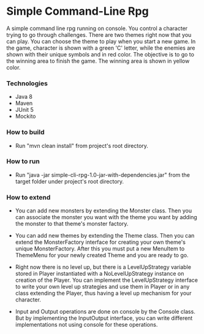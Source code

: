 # Simple Command-Line Rpg

A simple command line rpg running on console. You control a character trying to go through challenges. There are two themes right now that you can play. You can choose the theme to play when you start a new game. In the game, character is shown with a green 'C' letter, while the enemies are shown with their unique symbols and in red color. The objective is to go to the winning area to finish the game. The winning area is shown in yellow color.

### Technologies
- Java 8
- Maven
- JUnit 5
- Mockito

### How to build

- Run "mvn clean install" from project's root directory.


### How to run

- Run "java -jar simple-cli-rpg-1.0-jar-with-dependencies.jar" from the target folder under project's root directory.

### How to extend

- You can add new monsters by extending the Monster class. Then you can associate the monster you want with the theme you want by adding the monster to that theme's monster factory.

- You can add new themes by extending the Theme class. Then you can extend the MonsterFactory interface for creating your own theme's unique MonsterFactory. After this you must put a new MenuItem to ThemeMenu for your newly created Theme and you are ready to go.

- Right now there is no level up, but there is a LevelUpStrategy variable stored in Player instantiated with a NoLevelUpStrategy instance on creation of the Player. You can implement the LevelUpStrategy interface to write your own level up strategies and use them in Player or in any class extending the Player, thus having a level up mechanism for your character. 

- Input and Output operations are done on console by the Console class. But by implementing the InputOutput interface, you can write different implementations not using console for these operations.